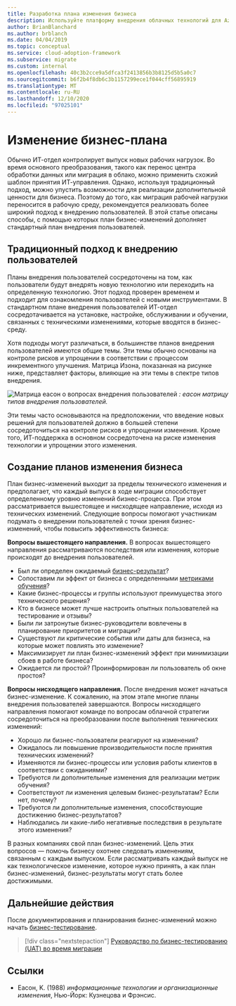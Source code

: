 ```yaml
---
title: Разработка плана изменения бизнеса
description: Используйте платформу внедрения облачных технологий для Azure, чтобы узнать о том, как план бизнес-изменений поможет вам реализовать более широкий план внедрения пользователей.
author: BrianBlanchard
ms.author: brblanch
ms.date: 04/04/2019
ms.topic: conceptual
ms.service: cloud-adoption-framework
ms.subservice: migrate
ms.custom: internal
ms.openlocfilehash: 40c3b2cce9a5dfca3f2413856b3b8125d5b5a0c7
ms.sourcegitcommit: b6f2b4f8db6c3b1157299ece1f044cff56895919
ms.translationtype: MT
ms.contentlocale: ru-RU
ms.lasthandoff: 12/10/2020
ms.locfileid: "97025101"
---
```

<!-- cSpell:ignore Eason -->
<!-- docutune:casing "Eason Matrix" -->

# <a name="business-change-plan"></a>Изменение бизнес-плана

Обычно ИТ-отдел контролирует выпуск новых рабочих нагрузок. Во время основного преобразования, такого как перенос центра обработки данных или миграция в облако, можно применить схожий шаблон принятия ИТ-управления. Однако, используя традиционный подход, можно упустить возможности для реализации дополнительной ценности для бизнеса. Поэтому до того, как миграция рабочей нагрузки переносится в рабочую среду, рекомендуется реализовать более широкий подход к внедрению пользователей. В этой статье описаны способы, с помощью которых план бизнес-изменений дополняет стандартный план внедрения пользователей.

## <a name="traditional-user-adoption-approach"></a>Традиционный подход к внедрению пользователей

Планы внедрения пользователей сосредоточены на том, как пользователи будут внедрять новую технологию или переходить на определенную технологию. Этот подход проверен временем и подходит для ознакомления пользователей с новыми инструментами. В стандартном плане внедрения пользователей ИТ-отдел сосредотачивается на установке, настройке, обслуживании и обучении, связанных с техническими изменениями, которые вводятся в бизнес-среду.

Хотя подходы могут различаться, в большинстве планов внедрения пользователей имеются общие темы. Эти темы обычно основаны на контроле рисков и упрощении в соответствии с процессом инкрементного улучшения. Матрица Изона, показанная на рисунке ниже, представляет факторы, влияющие на эти темы в спектре типов внедрения.

![Матрица еасон о вопросах внедрения пользователей ](../../../_images/migrate/eason-matrix.jpg)
 _: еасон матрицу типов внедрения пользователей._

Эти темы часто основываются на предположении, что введение новых решений для пользователей должно в большей степени сосредоточиться на контроле рисков и упрощении изменения. Кроме того, ИТ-поддержка в основном сосредоточена на риске изменения технологии и упрощении этого изменения.

## <a name="create-business-change-plans"></a>Создание планов изменения бизнеса

План бизнес-изменений выходит за пределы технического изменения и предполагает, что каждый выпуск в ходе миграции способствует определенному уровню изменений бизнес-процесса. При этом рассматривается вышестоящее и нисходящее направление, исходя из технических изменений. Следующие вопросы помогают участникам подумать о внедрении пользователей с точки зрения бизнес-изменений, чтобы повысить эффективность бизнеса:

**Вопросы вышестоящего направления.** В вопросах вышестоящего направления рассматриваются последствия или изменения, которые происходят до внедрения пользователей.

- Был ли определен ожидаемый [бизнес-результат](../../../strategy/business-outcomes/index.md)?
- Сопоставим ли эффект от бизнеса с определенными [метриками обучения](../../../strategy/learning-metrics.md)?
- Какие бизнес-процессы и группы используют преимущества этого технического решения?
- Кто в бизнесе может лучше настроить опытных пользователей на тестирование и отзывы?
- Были ли затронутые бизнес-руководители вовлечены в планирование приоритетов и миграции?
- Существуют ли критические события или даты для бизнеса, на которые может повлиять это изменение?
- Максимизирует ли план бизнес-изменений эффект при минимизации сбоев в работе бизнеса?
- Ожидается ли простой? Проинформирован ли пользователь об окне простоя?

**Вопросы нисходящего направления.** После внедрения может начаться бизнес-изменение. К сожалению, на этом этапе многие планы внедрения пользователей завершаются. Вопросы нисходящего направления помогают команде по вопросам облачной стратегии сосредоточиться на преобразовании после выполнения технических изменений:

- Хорошо ли бизнес-пользователи реагируют на изменения?
- Ожидалось ли повышение производительности после принятия технических изменений?
- Изменяются ли бизнес-процессы или условия работы клиентов в соответствии с ожиданиями?
- Требуются ли дополнительные изменения для реализации метрик обучения?
- Соответствуют ли изменения целевым бизнес-результатам? Если нет, почему?
- Требуются ли дополнительные изменения, способствующие достижению бизнес-результатов?
- Наблюдались ли какие-либо негативные последствия в результате этого изменения?

В разных компаниях свой план бизнес-изменений. Цель этих вопросов — помочь бизнесу охотнее следовать изменениям, связанным с каждым выпуском. Если рассматривать каждый выпуск не как технологическое изменение, которое нужно принять, а как план бизнес-изменений, бизнес-результаты могут стать более достижимыми.

## <a name="next-steps"></a>Дальнейшие действия

После документирования и планирования бизнес-изменений можно начать [бизнес-тестирование](./business-test.md).

> [!div class="nextstepaction"]
> [Руководство по бизнес-тестированию (UAT) во время миграции](./business-test.md)

## <a name="references"></a>Ссылки

<!-- docutune:disable -->

- Еасон, K. (1988) _информационные технологии и организационные изменения_, Нью-Йорк: Кузнецова и Фрэнсис.

<!-- docutune:enable -->
